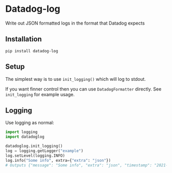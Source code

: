# Datadog-log

Write out JSON formatted logs in the format that Datadog expects

## Installation

`pip install datadog-log`

## Setup

The simplest way is to use `init_logging()` which will log to stdout.

If you want finner control then you can use `DatadogFormatter` directly. 
See `init_logging` for example usage. 

## Logging

Use logging as normal:

```python
import logging
import datadoglog

datadoglog.init_logging()
log = logging.getLogger("example")
log.setLevel(logging.INFO)
log.info("Some info", extra={"extra": "json"})
# Outputs {"message": "Some info", "extra": "json", "timestamp": "2021-02-02T19:11:12.716126+00:00", "status": "info", "logger": {"name": "example"}}
```
